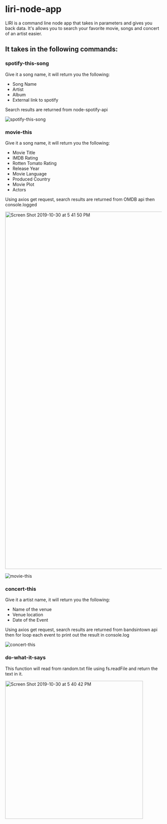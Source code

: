 # liri-node-app

LIRI is a command line node app that takes in parameters and gives you back data.
It's allows you to search your favorite movie, songs and concert of an artist easier.

## It takes in the following commands: ##

### spotify-this-song ###

Give it a song name, it will return you the following:
* Song Name
* Artist
* Album
* External link to spotify

Search results are returned from node-spotify-api

![spotify-this-song](https://user-images.githubusercontent.com/52692899/67827748-2a179780-fa8e-11e9-9eb9-20834cd765de.gif)


### movie-this ###

Give it a song name, it will return you the following:

* Movie Title
* IMDB Rating
* Rotten Tomato Rating
* Release Year
* Movie Language
* Produced Country
* Movie Plot
* Actors

Using axios get request, search results are returned from OMDB api then console.logged

<img width="1147" alt="Screen Shot 2019-10-30 at 5 41 50 PM" src="https://user-images.githubusercontent.com/52692899/67909483-96e96b00-fb3c-11e9-8ce2-4489bc9e593b.png">

![movie-this](https://user-images.githubusercontent.com/52692899/67909325-0ad74380-fb3c-11e9-9d86-bccb9f544156.gif)

### concert-this ###

Give it a artist name, it will return you the following:

* Name of the venue
* Venue location
* Date of the Event

Using axios get request, search results are returned from bandsintown api then for loop each event to print out the result in console.log

![concert-this](https://user-images.githubusercontent.com/52692899/67829508-b4fb9080-fa94-11e9-9f86-1b12a3b01bf9.gif)


### do-what-it-says ###

This function will read from random.txt file using fs.readFile and return the text in it.

<img width="443" alt="Screen Shot 2019-10-30 at 5 40 42 PM" src="https://user-images.githubusercontent.com/52692899/67909429-6b668080-fb3c-11e9-956f-08a25aa1f8d7.png">
